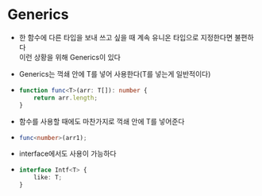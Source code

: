 # Generics

-   한 함수에 다른 타입을 보내 쓰고 싶을 때 계속 유니온 타입으로 지정한다면 불편하다  
    이런 상황을 위해 Generics이 있다

-   Generics는 꺽쇄 안에 T를 넣어 사용한다(T를 넣는게 일반적이다)
-   ```ts
    function func<T>(arr: T[]): number {
        return arr.length;
    }
    ```
-   함수를 사용할 때에도 마찬가지로 꺽쇄 안에 T를 넣어준다
-   ```ts
    func<number>(arr1);
    ```
-   interface에서도 사용이 가능하다
-   ```ts
    interface Intf<T> {
        like: T;
    }
    ```
